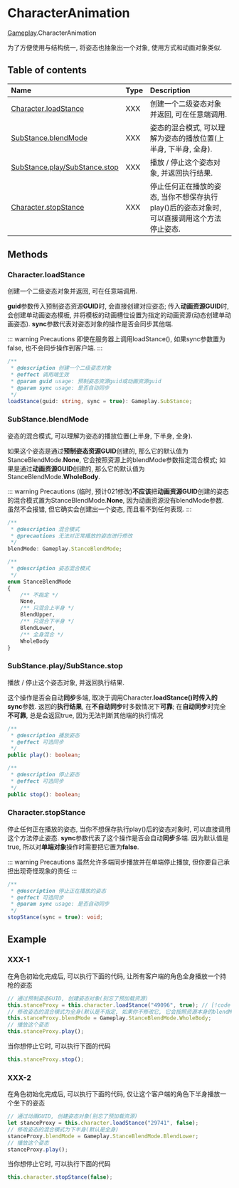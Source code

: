 # CharacterAnimation <Badge type="tip" text="Class" />

[Gameplay](../modules/Gameplay.Gameplay.md).CharacterAnimation

为了方便使用与结构统一, 将姿态也抽象出一个对象, 使用方式和动画对象类似.

## Table of contents

| Name | Type | Description |
| :------ | :------ | :------ |
| [Character.loadStance](Base.md#character-loadstance) | XXX | 创建一个二级姿态对象并返回, 可在任意端调用. |
| [SubStance.blendMode](Base.md#substance-blendmode) |XXX | 姿态的混合模式, 可以理解为姿态的播放位置(上半身, 下半身, 全身). |
| [SubStance.play/SubStance.stop](Base.md#substance-play-substance-stop) | XXX | 播放 / 停止这个姿态对象, 并返回执行结果.|
| [Character.stopStance](Base.md#character-stopstance) | XXX | 停止任何正在播放的姿态, 当你不想保存执行play()后的姿态对象时, 可以直接调用这个方法停止姿态. |

## Methods

### Character.loadStance

创建一个二级姿态对象并返回, 可在任意端调用.

**guid**参数传入预制姿态资源**GUID**时, 会直接创建对应姿态; 传入**动画资源GUID**时, 会创建单动画姿态模板, 并将模板的动画槽位设置为指定的动画资源(动态创建单动画姿态).
**sync**参数代表对姿态对象的操作是否会同步其他端.

::: warning Precautions
即使在服务器上调用loadStance(), 如果sync参数置为false, 也不会同步操作到客户端.
:::

```ts
/**
 * @description 创建一个二级姿态对象
 * @effect 调用端生效
 * @param guid usage: 预制姿态资源guid或动画资源guid
 * @param sync usage: 是否自动同步
 */
loadStance(guid: string, sync = true): Gameplay.SubStance;
```

### SubStance.blendMode

姿态的混合模式, 可以理解为姿态的播放位置(上半身, 下半身, 全身).

如果这个姿态是通过**预制姿态资源GUID**创建的, 那么它的默认值为StanceBlendMode.**None**, 它会按照资源上的blendMode参数指定混合模式; 
如果是通过**动画资源GUID**创建的, 那么它的默认值为StanceBlendMode.**WholeBody**. 


::: warning Precautions
(临时, 预计021修改)**不应该**把**动画资源GUID**创建的姿态的混合模式置为StanceBlendMode.**None**, 因为动画资源没有blendMode参数. 虽然不会报错, 但它确实会创建出一个姿态, 而且看不到任何表现.
:::

```ts
/**
 * @description 混合模式
 * @precautions 无法对正常播放的姿态进行修改
 */
blendMode: Gameplay.StanceBlendMode;
```

```ts
/**
 * @description 姿态混合模式
 */
enum StanceBlendMode
{
    /** 不指定 */
    None,
    /** 只混合上半身 */
    BlendUpper,
    /** 只混合下半身 */
    BlendLower,
    /** 全身混合 */
    WholeBody
}
```

### SubStance.play/SubStance.stop

播放 / 停止这个姿态对象, 并返回执行结果.

这个操作是否会自动**同步**多端, 取决于调用Character.**loadStance()**时传入的**sync**参数.
返回的**执行结果**, 在**不自动同步**时多数情况下**可靠**; 在**自动同步**时完全**不可靠**, 总是会返回true, 因为无法判断其他端的执行情况


```ts
/**
 * @description 播放姿态
 * @effect 可选同步
 */
public play(): boolean;
```

```ts
/**
 * @description 停止姿态
 * @effect 可选同步
 */
public stop(): boolean;
```

### Character.stopStance

停止任何正在播放的姿态, 当你不想保存执行play()后的姿态对象时, 可以直接调用这个方法停止姿态.
**sync**参数代表了这个操作是否会自动**同步**多端. 因为默认值是true, 所以对**单端对象**操作时需要把它置为**false**.

::: warning Precautions
虽然允许多端同步播放并在单端停止播放, 但你要自己承担出现奇怪现象的责任
:::

```ts
/**
 * @description 停止正在播放的姿态
 * @effect 可选同步
 * @param sync usage: 是否自动同步
 */
stopStance(sync = true): void;
```

## Example

### XXX-1

在角色初始化完成后, 可以执行下面的代码, 让所有客户端的角色全身播放一个持枪的姿态

```ts
// 通过预制姿态GUID, 创建姿态对象(别忘了预加载资源)
this.stanceProxy = this.character.loadStance("49096", true); // [!code  focus]
// 修改姿态的混合模式为全身(默认是不指定, 如果你不修改它, 它会按照资源本身的blendMode参数进行播放, 即只在上半身播放)
this.stanceProxy.blendMode = Gameplay.StanceBlendMode.WholeBody;
// 播放这个姿态
this.stanceProxy.play();
```

当你想停止它时, 可以执行下面的代码

```ts
this.stanceProxy.stop();
```

### XXX-2

在角色初始化完成后, 可以执行下面的代码, 仅让这个客户端的角色下半身播放一个坐下的姿态

```ts
// 通过动画GUID, 创建姿态对象(别忘了预加载资源)
let stanceProxy = this.character.loadStance("29741", false);
// 修改姿态的混合模式为下半身(默认是全身)
stanceProxy.blendMode = Gameplay.StanceBlendMode.BlendLower;
// 播放这个姿态
stanceProxy.play();
```

当你想停止它时, 可以执行下面的代码

```ts
this.character.stopStance(false);
```
